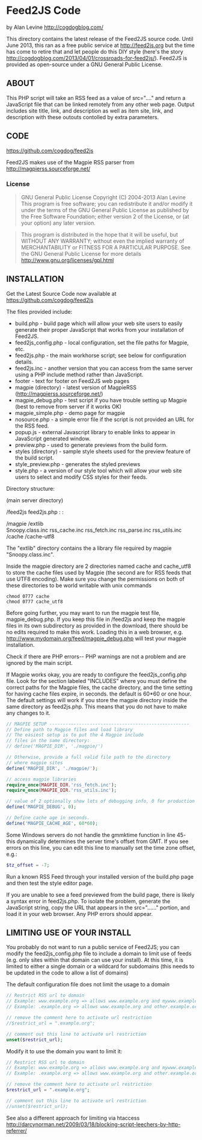 Feed2JS Code
============
by Alan Levine http://cogdogblog.com/

This directory contains the latest release of the Feed2JS source code. Until June 2013, this ran as a free public service at http://feed2js.org but the time has come to retire that and let people do this DIY style (here's the story http://cogdogblog.com/2013/04/01/crossroads-for-feed2js/). Feed2JS is provided as open-source under a GNU General Public License.

ABOUT
-----
This PHP script will take an RSS feed as a value of src="...." and return a JavaScript file that can be linked remotely from any other web page. Output includes site title, link, and description as well as item site, link, and description with these outouts contolled by extra parameters.

CODE
----
https://github.com/cogdog/feed2js
 
Feed2JS makes use of the Magpie RSS parser from
http://magpierss.sourceforge.net/

### License
> GNU General Public License 
> Copyright (C) 2004-2013 Alan Levine
> This program is free software; you can redistribute it and/or
> modify it under the terms of the GNU General Public License
> as published by the Free Software Foundation; either version 2
> of the License, or (at your option) any later version.

> This program is distributed in the hope that it will be useful,
> but WITHOUT ANY WARRANTY; without even the implied warranty of
> MERCHANTABILITY or FITNESS FOR A PARTICULAR PURPOSE.  See the
> GNU General Public License for more details
> http://www.gnu.org/licenses/gpl.html

INSTALLATION
------------

Get the Latest Source Code now available at https://github.com/cogdog/feed2js

The files provided include:

*   build.php - build page which will allow your web site users to easily generate their proper JavaScript that works from your installation of Feed2JS.
*   feed2js_config.php - local configuration, set the file paths for Magpie, etc.
*   feed2js.php - the main workhorse script; see below for configuration details.
*   feed2js.inc - another version that you can access from the same server using a PHP include method rather than JavaScript.
*   footer - text for footer on Feed2JS web pages
*   magpie (directory) - latest version of MagpieRSS (http://magpierss.sourceforge.net/)
*   magpie_debug.php - test script if you have trouble setting up Magpie (best to remove from server if it works OK)
*   magpie_simple.php - demo page for magpie
*   nosource.php - a simple error file if the script is not provided an URL for the RSS feed.
*   popup.js - external Javascript library to enable links to appear in JavaScript generated window.
*   preview.php - used to generate previews from the build form.
*   styles (directory) - sample style sheets used for the preview feature of the build script.
*   style_preview.php - generates the styled previews
*   style.php - a version of our style tool which will allow your web site users to select and modify CSS styles for their feeds.


Directory structure:

(main server directory)

/feed2js
  feed2js.php
     :
     :

  /magpie
	/extlib  
	  Snoopy.class.inc
	rss_cache.inc
	rss_fetch.inc
	rss_parse.inc
	rss_utils.inc
	/cache
	/cache-utf8
	
The "extlib" directory contains the a library file required by magpie "Snoopy.class.inc".

Inside the magpie directory are 2 directories named cache and cache_utf8 to store the cache files used by Magpie (the second are for RSS feeds that use UTF8 encoding). Make sure you change the permissions on both of these directories to be world writable with unix commands 

```
chmod 0777 cache  
chmod 0777 cache_utf8
```
	
Before going further, you may want to run the magpie test file, magpie_debug.php. If you keep this file in  /feed2js and keep the magpie files in its own subdirectory as provided in the download, there should be no edits required to make this work. Loading this in a web browser, e.g. http://www.mydomain.org/feed/magpie_debug.php will test your magpie installation.

Check if there are PHP errors-- PHP warnings are not a problem and are ignored by the main script.

If Magpie works okay, you are ready to configure the feed2js_config.php file. Look for the section labeled "INCLUDES" where you must define the correct paths for the Magpie files, the cache directory, and the time setting for having cache files expire, in seconds. the default is 60*60 or one hour. The default settings will work if you store the magpie directory inside the same directory as feed2js.php. This means that you do not have to make any changes to it.

```php
// MAGPIE SETUP ----------------------------------------------------
// Define path to Magpie files and load library
// The easiest setup is to put the 4 Magpie include
// files in the same directory:
// define('MAGPIE_DIR', './magpie/')

// Otherwise, provide a full valid file path to the directory
// where magpie sites
define('MAGPIE_DIR', './magpie/');

// access magpie libraries
require_once(MAGPIE_DIR.'rss_fetch.inc');
require_once(MAGPIE_DIR.'rss_utils.inc');

// value of 2 optionally show lots of debugging info, 0 for production
define('MAGPIE_DEBUG', 0);

// Define cache age in seconds.
define('MAGPIE_CACHE_AGE', 60*60);
```

Some Windows servers do not handle the gmmktime function in line 45- this dynamically determines the server time's offset from GMT. If you see errors on this line, you can edit this line to manually set the time zone offset, e.g.:
```php
$tz_offset = -7;
```
 
Run a known RSS Feed through your installed version of the build.php page and then test the style editor page.

If you are unable to see a feed previewed from the build page, there is likely a syntax error in feed2js.php. To isolate the problem, generate the JavaScript string, copy the URL that appears in the src="......" portion, and load it in your web browser. Any PHP errors should appear.

LIMITING USE OF YOUR INSTALL
----------------------------

You probably do not want to run a public service of Feed2JS; you can modify the feed2js_config.php file to include a domain to limit use of feeds (e.g. only sites within that domain can use your install). At this time, it is limited to either a single domain or a wildcard for subdomains (this needs to be updated in the code to allow a list of domains)

The default configuration file does not limit the usage to a domain

```php
// Restrict RSS url to domain
// Example: www.example.org => allows www.example.org and mywww.example.org
// Example: .example.org => allows www.example.org and other.example.org

// remove the comment here to activate url restriction
//$restrict_url = ".example.org";

// comment out this line to activate url restriction
unset($restrict_url);
```

Modify it to use the domain you want to limit it:

```php
// Restrict RSS url to domain
// Example: www.example.org => allows www.example.org and mywww.example.org
// Example: .example.org => allows www.example.org and other.example.org

// remove the comment here to activate url restriction
$restrict_url = ".example.org";

// comment out this line to activate url restriction
//unset($restrict_url);
```

See also a different approach for limiting via htaccess
http://darcynorman.net/2009/03/18/blocking-script-leechers-by-http-referrer/
